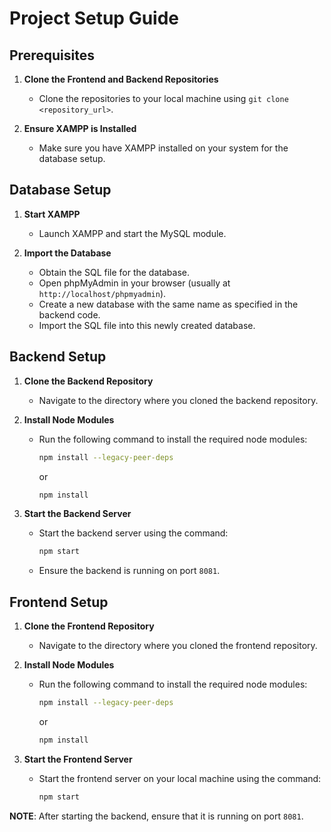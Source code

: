 # Project Setup Guide

## Prerequisites

1. **Clone the Frontend and Backend Repositories**
   - Clone the repositories to your local machine using `git clone <repository_url>`.

2. **Ensure XAMPP is Installed**
   - Make sure you have XAMPP installed on your system for the database setup.

## Database Setup

1. **Start XAMPP**
   - Launch XAMPP and start the MySQL module.

2. **Import the Database**
   - Obtain the SQL file for the database.
   - Open phpMyAdmin in your browser (usually at `http://localhost/phpmyadmin`).
   - Create a new database with the same name as specified in the backend code.
   - Import the SQL file into this newly created database.

## Backend Setup

1. **Clone the Backend Repository**
   - Navigate to the directory where you cloned the backend repository.

2. **Install Node Modules**
   - Run the following command to install the required node modules:
     ```sh
     npm install --legacy-peer-deps
     ```
     or
     ```sh
     npm install
     ```

3. **Start the Backend Server**
   - Start the backend server using the command:
     ```sh
     npm start
     ```
   - Ensure the backend is running on port `8081`.

## Frontend Setup

1. **Clone the Frontend Repository**
   - Navigate to the directory where you cloned the frontend repository.

2. **Install Node Modules**
   - Run the following command to install the required node modules:
     ```sh
     npm install --legacy-peer-deps
     ```
     or
     ```sh
     npm install
     ```

3. **Start the Frontend Server**
   - Start the frontend server on your local machine using the command:
     ```sh
     npm start
     ```

**NOTE**: After starting the backend, ensure that it is running on port `8081`.
